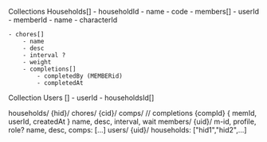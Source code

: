 Collections
Households[]
    - householdId
    - name
    - code
    - members[]
        - userId
        - memberId
        - name
        - characterId

    - chores[]
        - name 
        - desc
        - interval ?
        - weight
        - completions[]
            - completedBy (MEMBERid)
            - completedAt

Collection
Users []
    - userId
    - householdsId[]

households/
  {hid}/
    chores/
      {cid}/
        comps/              // completions
          {compId} {
            memId, userId, createdAt
          }
        name, desc, interval, wait
    members/
      {uid}/
        m-id, profile, role?
    name, desc, comps: [...]
users/
  {uid}/
    households: ["hid1","hid2",...]